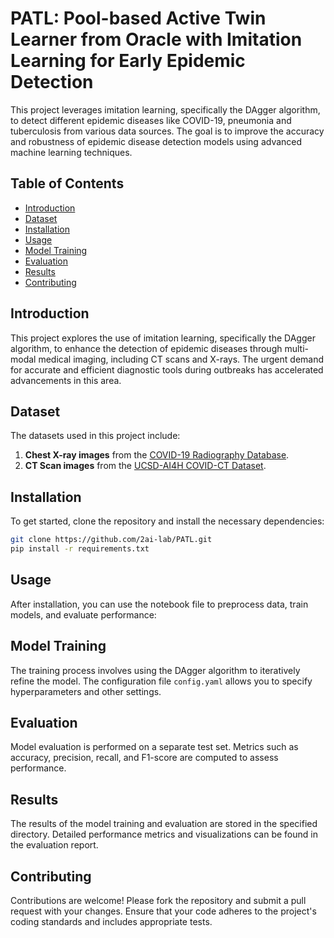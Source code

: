 # PATL: Pool-based Active Twin Learner from Oracle with Imitation Learning for Early Epidemic Detection

This project leverages imitation learning, specifically the DAgger algorithm, to detect different epidemic diseases like COVID-19, pneumonia and tuberculosis from various data sources. The goal is to improve the accuracy and robustness of epidemic disease detection models using advanced machine learning techniques.

## Table of Contents
- [Introduction](#introduction)
- [Dataset](#dataset)
- [Installation](#installation)
- [Usage](#usage)
- [Model Training](#model-training)
- [Evaluation](#evaluation)
- [Results](#results)
- [Contributing](#contributing)

## Introduction
This project explores the use of imitation learning, specifically the DAgger algorithm, to enhance the detection of epidemic diseases through multi-modal medical imaging, including CT scans and X-rays. The urgent demand for accurate and efficient diagnostic tools during outbreaks has accelerated advancements in this area.

## Dataset
The datasets used in this project include:
1. **Chest X-ray images** from the [COVID-19 Radiography Database](https://www.kaggle.com/tawsifurrahman/covid19-radiography-database).
2. **CT Scan images** from the [UCSD-AI4H COVID-CT Dataset](https://github.com/UCSD-AI4H/COVID-CT/tree/master/Data-split).

## Installation
To get started, clone the repository and install the necessary dependencies:

```bash
git clone https://github.com/2ai-lab/PATL.git
pip install -r requirements.txt
```

## Usage
After installation, you can use the notebook file to preprocess data, train models, and evaluate performance:

## Model Training
The training process involves using the DAgger algorithm to iteratively refine the model. The configuration file `config.yaml` allows you to specify hyperparameters and other settings.

## Evaluation
Model evaluation is performed on a separate test set. Metrics such as accuracy, precision, recall, and F1-score are computed to assess performance.

## Results
The results of the model training and evaluation are stored in the specified directory. Detailed performance metrics and visualizations can be found in the evaluation report.

## Contributing
Contributions are welcome! Please fork the repository and submit a pull request with your changes. Ensure that your code adheres to the project's coding standards and includes appropriate tests.
